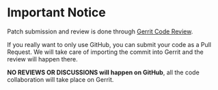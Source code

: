 # Important Notice

Patch submission and review is done through [Gerrit Code Review](https://gerrit-review.googlesource.com).

If you really want to only use GitHub, you can submit your code as a Pull Request. We will take care of
importing the commit into Gerrit and the review will happen there.

__NO REVIEWS OR DISCUSSIONS will happen on GitHub__, all the code collaboration will take place on Gerrit.
